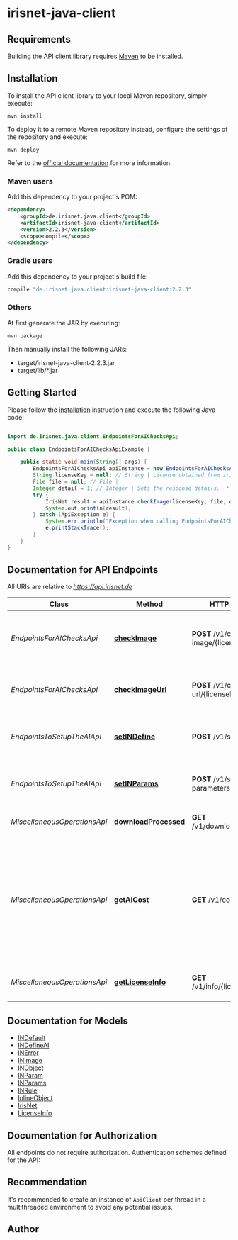 # irisnet-java-client

## Requirements

Building the API client library requires [Maven](https://maven.apache.org/) to be installed.

## Installation

To install the API client library to your local Maven repository, simply execute:

```shell
mvn install
```

To deploy it to a remote Maven repository instead, configure the settings of the repository and execute:

```shell
mvn deploy
```

Refer to the [official documentation](https://maven.apache.org/plugins/maven-deploy-plugin/usage.html) for more information.

### Maven users

Add this dependency to your project's POM:

```xml
<dependency>
    <groupId>de.irisnet.java.client</groupId>
    <artifactId>irisnet-java-client</artifactId>
    <version>2.2.3</version>
    <scope>compile</scope>
</dependency>
```

### Gradle users

Add this dependency to your project's build file:

```groovy
compile "de.irisnet.java.client:irisnet-java-client:2.2.3"
```

### Others

At first generate the JAR by executing:

    mvn package

Then manually install the following JARs:

- target/irisnet-java-client-2.2.3.jar
- target/lib/*.jar

## Getting Started

Please follow the [installation](#installation) instruction and execute the following Java code:

```java

import de.irisnet.java.client.EndpointsForAIChecksApi;

public class EndpointsForAIChecksApiExample {

    public static void main(String[] args) {
        EndpointsForAIChecksApi apiInstance = new EndpointsForAIChecksApi();
        String licenseKey = null; // String | License obtained from irisnet.de shop.
        File file = null; // File | 
        Integer detail = 1; // Integer | Sets the response details.  * _1_ - The response body informs you if the image is ok or not ok (better API performance) * _2_ - In addition the response body lists all broken rules. * _3_ - In addition to the first two options, this will show all objects with positional information.
        try {
            IrisNet result = apiInstance.checkImage(licenseKey, file, detail);
            System.out.println(result);
        } catch (ApiException e) {
            System.err.println("Exception when calling EndpointsForAIChecksApi#checkImage");
            e.printStackTrace();
        }
    }
}

```

## Documentation for API Endpoints

All URIs are relative to *https://api.irisnet.de*

Class | Method | HTTP request | Description
------------ | ------------- | ------------- | -------------
*EndpointsForAIChecksApi* | [**checkImage**](docs/EndpointsForAIChecksApi.md#checkImage) | **POST** /v1/check-image/{licenseKey} | Upload and check image against previously chosen configuration.
*EndpointsForAIChecksApi* | [**checkImageUrl**](docs/EndpointsForAIChecksApi.md#checkImageUrl) | **POST** /v1/check-url/{licenseKey} | Check image url against previously chosen configuration.
*EndpointsToSetupTheAIApi* | [**setINDefine**](docs/EndpointsToSetupTheAIApi.md#setINDefine) | **POST** /v1/set-definition | Set definitions via pre-defined prototypes.
*EndpointsToSetupTheAIApi* | [**setINParams**](docs/EndpointsToSetupTheAIApi.md#setINParams) | **POST** /v1/set-parameters | Set the behaviour parameters for one object class.
*MiscellaneousOperationsApi* | [**downloadProcessed**](docs/MiscellaneousOperationsApi.md#downloadProcessed) | **GET** /v1/download/{filename} | Get the resulting media file.
*MiscellaneousOperationsApi* | [**getAICost**](docs/MiscellaneousOperationsApi.md#getAICost) | **GET** /v1/cost | Get the cost per image check of the previously set parameters. The cost of the configuration is subtracted from the license key during each check.
*MiscellaneousOperationsApi* | [**getLicenseInfo**](docs/MiscellaneousOperationsApi.md#getLicenseInfo) | **GET** /v1/info/{licenseKey} | Get information from given license key.


## Documentation for Models

 - [INDefault](docs/INDefault.md)
 - [INDefineAI](docs/INDefineAI.md)
 - [INError](docs/INError.md)
 - [INImage](docs/INImage.md)
 - [INObject](docs/INObject.md)
 - [INParam](docs/INParam.md)
 - [INParams](docs/INParams.md)
 - [INRule](docs/INRule.md)
 - [InlineObject](docs/InlineObject.md)
 - [IrisNet](docs/IrisNet.md)
 - [LicenseInfo](docs/LicenseInfo.md)


## Documentation for Authorization

All endpoints do not require authorization.
Authentication schemes defined for the API:

## Recommendation

It's recommended to create an instance of `ApiClient` per thread in a multithreaded environment to avoid any potential issues.

## Author



